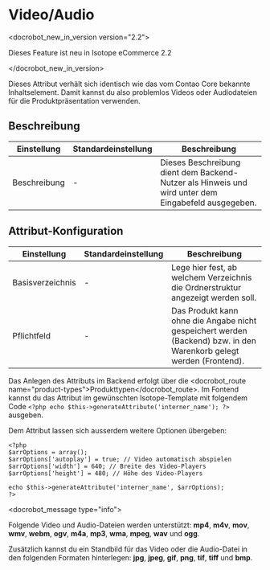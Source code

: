 # Video/Audio

<docrobot_new_in_version version="2.2"><p>Dieses Feature ist neu in Isotope eCommerce 2.2</p></docrobot_new_in_version>

Dieses Attribut verhält sich identisch wie das vom Contao Core bekannte Inhaltselement.
Damit kannst du also problemlos Videos oder Audiodateien für die Produktpräsentation verwenden.

## Beschreibung

<table>
    <thead>
        <tr>
            <th>Einstellung</th>
            <th>Standardeinstellung</th>
            <th>Beschreibung</th>
        </tr>
    </thead>
    <tbody>
        <tr>
            <td>Beschreibung</td>
            <td>-</td>
            <td>Dieses Beschreibung dient dem Backend-Nutzer als Hinweis und wird unter dem Eingabefeld ausgegeben.</td>
        </tr>       
    </tbody>
</table>


## Attribut-Konfiguration

<table>
    <thead>
        <tr>
            <th>Einstellung</th>
            <th>Standardeinstellung</th>
            <th>Beschreibung</th>
        </tr>
    </thead>
    <tbody>
        <tr>
            <td>Basisverzeichnis</td>
            <td>-</td>
            <td>Lege hier fest, ab welchem Verzeichnis die Ordnerstruktur angezeigt werden soll.</td>
        </tr>
        <tr>
            <td>Pflichtfeld</td>
            <td>-</td>
            <td>Das Produkt kann ohne die Angabe nicht gespeichert werden (Backend) bzw. in den Warenkorb gelegt werden (Frontend).</td>
        </tr>
    </tbody>
</table>

Das Anlegen des Attributs im Backend erfolgt über die <docrobot_route name="product-types">Produkttypen</docrobot_route>. Im Fontend kannst du das Attribut im gewünschten Isotope-Template mit folgendem Code `<?php echo $this->generateAttribute('interner_name'); ?>` ausgeben.

Dem Attribut lassen sich ausserdem weitere Optionen übergeben:

    <?php
    $arrOptions = array();
    $arrOptions['autoplay'] = true; // Video automatisch abspielen
    $arrOptions['width'] = 640; // Breite des Video-Players
    $arrOptions['height'] = 480; // Höhe des Video-Players

    echo $this->generateAttribute('interner_name', $arrOptions);
    ?>

<docrobot_message type="info">
  <p>Folgende Video und Audio-Dateien werden unterstützt: <strong>mp4</strong>, <strong>m4v</strong>, <strong>mov</strong>, <strong>wmv</strong>, <strong>webm</strong>, <strong>ogv</strong>, <strong>m4a</strong>, <strong>mp3</strong>, <strong>wma</strong>, <strong>mpeg</strong>, <strong>wav</strong> und <strong>ogg</strong>.</p>
  <p>Zusätzlich kannst du ein Standbild für das Video oder die Audio-Datei in den folgenden Formaten hinterlegen: <strong>jpg</strong>, <strong>jpeg</strong>, <strong>gif</strong>, <strong>png</strong>, <strong>tif</strong>, <strong>tiff</strong> und <strong>bmp</strong>.</p>
</docrobot_message>